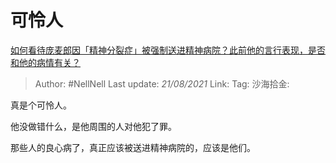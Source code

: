 # 可怜人

[如何看待庞麦郎因「精神分裂症」被强制送进精神病院？此前他的言行表现，是否和他的病情有关？](https://www.zhihu.com/question/448900152/answer/1777521326)

> Author: #NellNell
> Last update: *21/08/2021*
> Link:
> Tag:
> 沙海拾金:

真是个可怜人。

他没做错什么，是他周围的人对他犯了罪。

那些人的良心病了，真正应该被送进精神病院的，应该是他们。
